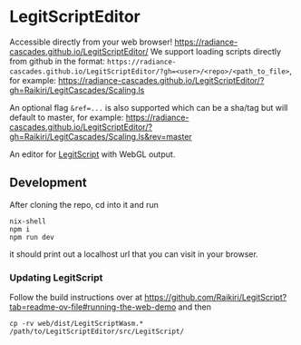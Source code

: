 # LegitScriptEditor
Accessible directly from your web browser! https://radiance-cascades.github.io/LegitScriptEditor/
We support loading scripts directly from github in the format: `https://radiance-cascades.github.io/LegitScriptEditor/?gh=<user>/<repo>/<path_to_file>`, for example: https://radiance-cascades.github.io/LegitScriptEditor/?gh=Raikiri/LegitCascades/Scaling.ls

An optional flag `&ref=...` is also supported which can be a sha/tag but will default to master, for example: https://radiance-cascades.github.io/LegitScriptEditor/?gh=Raikiri/LegitCascades/Scaling.ls&rev=master

An editor for [LegitScript](https://github.com/Raikiri/LegitScript) with WebGL output.

## Development

After cloning the repo, cd into it and run

```
nix-shell
npm i
npm run dev
```

it should print out a localhost url that you can visit in your browser.


### Updating LegitScript

Follow the build instructions over at https://github.com/Raikiri/LegitScript?tab=readme-ov-file#running-the-web-demo and then

```
cp -rv web/dist/LegitScriptWasm.* /path/to/LegitScriptEditor/src/LegitScript/
```
